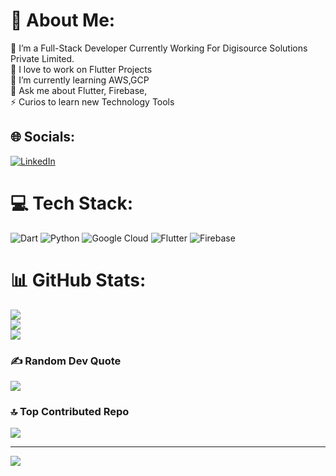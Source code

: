 # 💫 About Me:
🔭 I’m a Full-Stack Developer Currently Working For Digisource Solutions Private Limited.<br>🤝 I love to work on Flutter Projects <br>🌱 I’m currently learning AWS,GCP<br>💬 Ask me about Flutter, Firebase,<br>⚡ Curios to learn new Technology Tools


## 🌐 Socials:
[![LinkedIn](https://img.shields.io/badge/LinkedIn-%230077B5.svg?logo=linkedin&logoColor=white)](https://linkedin.com/in/santharam-s-791967171) 

# 💻 Tech Stack:
![Dart](https://img.shields.io/badge/dart-%230175C2.svg?style=for-the-badge&logo=dart&logoColor=white) ![Python](https://img.shields.io/badge/python-3670A0?style=for-the-badge&logo=python&logoColor=ffdd54) ![Google Cloud](https://img.shields.io/badge/GoogleCloud-%234285F4.svg?style=for-the-badge&logo=google-cloud&logoColor=white) ![Flutter](https://img.shields.io/badge/Flutter-%2302569B.svg?style=for-the-badge&logo=Flutter&logoColor=white) ![Firebase](https://img.shields.io/badge/Firebase-039BE5?style=for-the-badge&logo=Firebase&logoColor=white)
# 📊 GitHub Stats:
![](https://github-readme-stats.vercel.app/api?username=SantharamSathyamoorthy&theme=dark&hide_border=false&include_all_commits=true&count_private=true)<br/>
![](https://github-readme-streak-stats.herokuapp.com/?user=SantharamSathyamoorthy&theme=dark&hide_border=false)<br/>
![](https://github-readme-stats.vercel.app/api/top-langs/?username=SantharamSathyamoorthy&theme=dark&hide_border=false&include_all_commits=true&count_private=true&layout=compact)

### ✍️ Random Dev Quote
![](https://quotes-github-readme.vercel.app/api?type=horizontal&theme=radical)

### 🔝 Top Contributed Repo
![](https://github-contributor-stats.vercel.app/api?username=SantharamSathyamoorthy&limit=5&theme=dark&combine_all_yearly_contributions=true)

---
[![](https://visitcount.itsvg.in/api?id=SantharamSathyamoorthy&icon=0&color=0)](https://visitcount.itsvg.in)

<!-- Proudly created with GPRM ( https://gprm.itsvg.in ) -->
